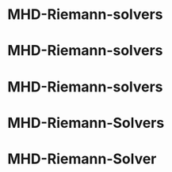 # MHD-Riemann-solvers
# MHD-Riemann-solvers
# MHD-Riemann-solvers
# MHD-Riemann-Solvers
# MHD-Riemann-Solver
